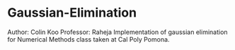 # Gaussian-Elimination
Author: Colin Koo
Professor: Raheja
Implementation of gaussian elimination for Numerical Methods class taken at Cal Poly Pomona.
